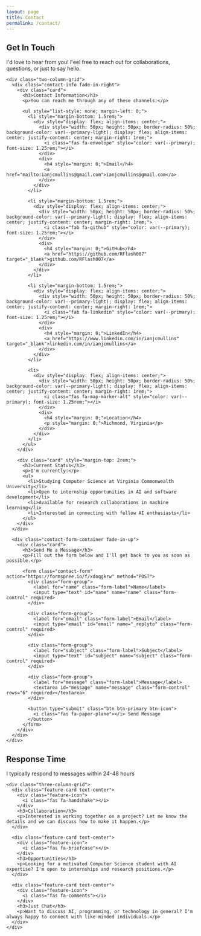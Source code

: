 ```yaml
---
layout: page
title: Contact
permalink: /contact/
---
```


<section class="section">
  <div class="wrapper">
    <div class="section-title">
      <h1 class="fade-in" style="color: var(--primary);">Get In Touch</h1>
      <p style="color: var(--text-dark);">I'd love to hear from you! Feel free to reach out for collaborations, questions, or just to say hello.</p>
    </div>
    
    <div class="two-column-grid">
      <div class="contact-info fade-in-right">
        <div class="card">
          <h3>Contact Information</h3>
          <p>You can reach me through any of these channels:</p>
          
          <ul style="list-style: none; margin-left: 0;">
            <li style="margin-bottom: 1.5rem;">
              <div style="display: flex; align-items: center;">
                <div style="width: 50px; height: 50px; border-radius: 50%; background-color: var(--primary-light); display: flex; align-items: center; justify-content: center; margin-right: 1rem;">
                  <i class="fas fa-envelope" style="color: var(--primary); font-size: 1.25rem;"></i>
                </div>
                <div>
                  <h4 style="margin: 0;">Email</h4>
                  <a href="mailto:ianjcmullins@gmail.com">ianjcmullins@gmail.com</a>
                </div>
              </div>
            </li>
            
            <li style="margin-bottom: 1.5rem;">
              <div style="display: flex; align-items: center;">
                <div style="width: 50px; height: 50px; border-radius: 50%; background-color: var(--primary-light); display: flex; align-items: center; justify-content: center; margin-right: 1rem;">
                  <i class="fab fa-github" style="color: var(--primary); font-size: 1.25rem;"></i>
                </div>
                <div>
                  <h4 style="margin: 0;">GitHub</h4>
                  <a href="https://github.com/RFlash007" target="_blank">github.com/RFlash007</a>
                </div>
              </div>
            </li>
            
            <li style="margin-bottom: 1.5rem;">
              <div style="display: flex; align-items: center;">
                <div style="width: 50px; height: 50px; border-radius: 50%; background-color: var(--primary-light); display: flex; align-items: center; justify-content: center; margin-right: 1rem;">
                  <i class="fab fa-linkedin" style="color: var(--primary); font-size: 1.25rem;"></i>
                </div>
                <div>
                  <h4 style="margin: 0;">LinkedIn</h4>
                  <a href="https://www.linkedin.com/in/ianjcmullins" target="_blank">linkedin.com/in/ianjcmullins</a>
                </div>
              </div>
            </li>
            
            <li>
              <div style="display: flex; align-items: center;">
                <div style="width: 50px; height: 50px; border-radius: 50%; background-color: var(--primary-light); display: flex; align-items: center; justify-content: center; margin-right: 1rem;">
                  <i class="fas fa-map-marker-alt" style="color: var(--primary); font-size: 1.25rem;"></i>
                </div>
                <div>
                  <h4 style="margin: 0;">Location</h4>
                  <p style="margin: 0;">Richmond, Virginia</p>
                </div>
              </div>
            </li>
          </ul>
        </div>
        
        <div class="card" style="margin-top: 2rem;">
          <h3>Current Status</h3>
          <p>I'm currently:</p>
          <ul>
            <li>Studying Computer Science at Virginia Commonwealth University</li>
            <li>Open to internship opportunities in AI and software development</li>
            <li>Available for research collaborations in machine learning</li>
            <li>Interested in connecting with fellow AI enthusiasts</li>
          </ul>
        </div>
      </div>
      
      <div class="contact-form-container fade-in-up">
        <div class="card">
          <h3>Send Me a Message</h3>
          <p>Fill out the form below and I'll get back to you as soon as possible.</p>
          
          <form class="contact-form" action="https://formspree.io/f/xdoqgkrw" method="POST">
            <div class="form-group">
              <label for="name" class="form-label">Name</label>
              <input type="text" id="name" name="name" class="form-control" required>
            </div>
            
            <div class="form-group">
              <label for="email" class="form-label">Email</label>
              <input type="email" id="email" name="_replyto" class="form-control" required>
            </div>
            
            <div class="form-group">
              <label for="subject" class="form-label">Subject</label>
              <input type="text" id="subject" name="subject" class="form-control" required>
            </div>
            
            <div class="form-group">
              <label for="message" class="form-label">Message</label>
              <textarea id="message" name="message" class="form-control" rows="6" required></textarea>
            </div>
            
            <button type="submit" class="btn btn-primary btn-icon">
              <i class="fas fa-paper-plane"></i> Send Message
            </button>
          </form>
        </div>
      </div>
    </div>
  </div>
</section>

<section class="section bg-light">
  <div class="wrapper">
    <div class="section-title">
      <h2>Response Time</h2>
      <p>I typically respond to messages within 24-48 hours</p>
    </div>
    
    <div class="three-column-grid">
      <div class="feature-card text-center">
        <div class="feature-icon">
          <i class="fas fa-handshake"></i>
        </div>
        <h3>Collaboration</h3>
        <p>Interested in working together on a project? Let me know the details and we can discuss how to make it happen.</p>
      </div>
      
      <div class="feature-card text-center">
        <div class="feature-icon">
          <i class="fas fa-briefcase"></i>
        </div>
        <h3>Opportunities</h3>
        <p>Looking for a motivated Computer Science student with AI expertise? I'm open to internships and research positions.</p>
      </div>
      
      <div class="feature-card text-center">
        <div class="feature-icon">
          <i class="fas fa-comments"></i>
        </div>
        <h3>Just Chat</h3>
        <p>Want to discuss AI, programming, or technology in general? I'm always happy to connect with like-minded individuals.</p>
      </div>
    </div>
  </div>
</section>

<style>
  .contact-methods {
    display: grid;
    grid-template-columns: repeat(auto-fill, minmax(250px, 1fr));
    gap: 1.5rem;
    margin: 2rem 0;
  }
  
  .contact-card {
    text-align: center;
    padding: 2rem;
    transition: all 0.3s ease;
  }
  
  .contact-card:hover {
    transform: translateY(-10px);
  }
  
  .contact-card-icon {
    font-size: 2.5rem;
    color: #ff006e;
    margin-bottom: 1rem;
  }
  
  .interests-card {
    margin: 2rem 0;
    padding: 2rem;
  }
  
  .location-card {
    background-color: #f8f9fa;
    padding: 2rem;
    border-radius: 8px;
    margin: 2rem 0;
    display: flex;
    justify-content: center;
    box-shadow: 0 4px 6px rgba(0, 0, 0, 0.1);
  }
  
  .location-info {
    text-align: center;
  }
  
  .location-info i {
    font-size: 2.5rem;
    color: #3a86ff;
    margin-bottom: 1rem;
  }
  
  .text-light {
    color: #8d99ae;
    font-style: italic;
  }
</style> 